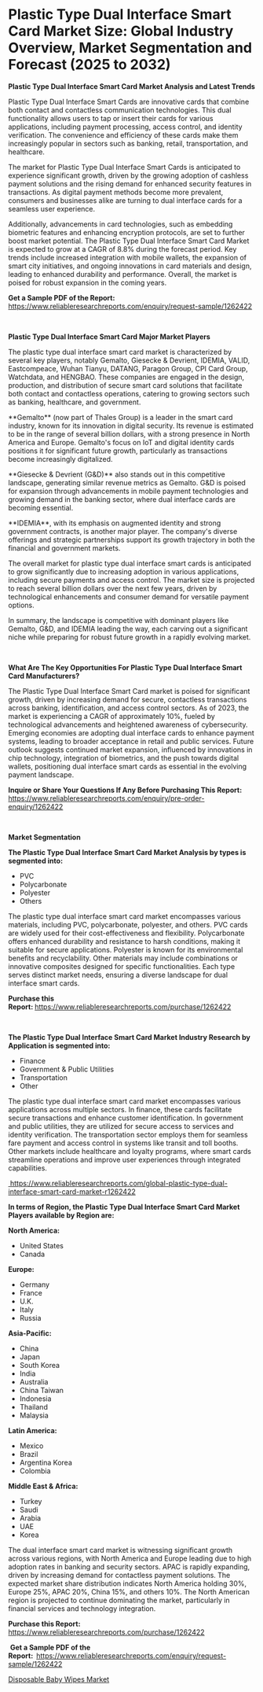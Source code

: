 <p><h1>Plastic Type Dual Interface Smart Card Market Size: Global Industry Overview, Market Segmentation and Forecast (2025 to 2032)</h1></p><p><strong>Plastic Type Dual Interface Smart Card Market Analysis and Latest Trends</strong></p>
<p><p>Plastic Type Dual Interface Smart Cards are innovative cards that combine both contact and contactless communication technologies. This dual functionality allows users to tap or insert their cards for various applications, including payment processing, access control, and identity verification. The convenience and efficiency of these cards make them increasingly popular in sectors such as banking, retail, transportation, and healthcare.</p><p>The market for Plastic Type Dual Interface Smart Cards is anticipated to experience significant growth, driven by the growing adoption of cashless payment solutions and the rising demand for enhanced security features in transactions. As digital payment methods become more prevalent, consumers and businesses alike are turning to dual interface cards for a seamless user experience. </p><p>Additionally, advancements in card technologies, such as embedding biometric features and enhancing encryption protocols, are set to further boost market potential. The Plastic Type Dual Interface Smart Card Market is expected to grow at a CAGR of 8.8% during the forecast period. Key trends include increased integration with mobile wallets, the expansion of smart city initiatives, and ongoing innovations in card materials and design, leading to enhanced durability and performance. Overall, the market is poised for robust expansion in the coming years.</p></p>
<p><strong>Get a Sample PDF of the Report:&nbsp;</strong> <a href="https://www.reliableresearchreports.com/enquiry/request-sample/1262422?utm_campaign=3061&utm_medium=2&utm_source=Github&utm_content=ia&utm_term=24032025&utm_id=plastic-type-dual-interface-smart-card">https://www.reliableresearchreports.com/enquiry/request-sample/1262422</a></p>
<p>&nbsp;</p>
<p><strong>Plastic Type Dual Interface Smart Card Major Market Players</strong></p>
<p><p>The plastic type dual interface smart card market is characterized by several key players, notably Gemalto, Giesecke & Devrient, IDEMIA, VALID, Eastcompeace, Wuhan Tianyu, DATANG, Paragon Group, CPI Card Group, Watchdata, and HENGBAO. These companies are engaged in the design, production, and distribution of secure smart card solutions that facilitate both contact and contactless operations, catering to growing sectors such as banking, healthcare, and government.</p><p>**Gemalto** (now part of Thales Group) is a leader in the smart card industry, known for its innovation in digital security. Its revenue is estimated to be in the range of several billion dollars, with a strong presence in North America and Europe. Gemalto's focus on IoT and digital identity cards positions it for significant future growth, particularly as transactions become increasingly digitalized.</p><p>**Giesecke & Devrient (G&D)** also stands out in this competitive landscape, generating similar revenue metrics as Gemalto. G&D is poised for expansion through advancements in mobile payment technologies and growing demand in the banking sector, where dual interface cards are becoming essential.</p><p>**IDEMIA**, with its emphasis on augmented identity and strong government contracts, is another major player. The company's diverse offerings and strategic partnerships support its growth trajectory in both the financial and government markets.</p><p>The overall market for plastic type dual interface smart cards is anticipated to grow significantly due to increasing adoption in various applications, including secure payments and access control. The market size is projected to reach several billion dollars over the next few years, driven by technological enhancements and consumer demand for versatile payment options.</p><p>In summary, the landscape is competitive with dominant players like Gemalto, G&D, and IDEMIA leading the way, each carving out a significant niche while preparing for robust future growth in a rapidly evolving market.</p></p>
<p>&nbsp;</p>
<p><strong>What Are The Key Opportunities For Plastic Type Dual Interface Smart Card Manufacturers?</strong></p>
<p><p>The Plastic Type Dual Interface Smart Card market is poised for significant growth, driven by increasing demand for secure, contactless transactions across banking, identification, and access control sectors. As of 2023, the market is experiencing a CAGR of approximately 10%, fueled by technological advancements and heightened awareness of cybersecurity. Emerging economies are adopting dual interface cards to enhance payment systems, leading to broader acceptance in retail and public services. Future outlook suggests continued market expansion, influenced by innovations in chip technology, integration of biometrics, and the push towards digital wallets, positioning dual interface smart cards as essential in the evolving payment landscape.</p></p>
<p><strong>Inquire or Share Your Questions If Any Before Purchasing This Report:</strong> <a href="https://www.reliableresearchreports.com/enquiry/pre-order-enquiry/1262422?utm_campaign=3061&utm_medium=2&utm_source=Github&utm_content=ia&utm_term=24032025&utm_id=plastic-type-dual-interface-smart-card">https://www.reliableresearchreports.com/enquiry/pre-order-enquiry/1262422</a></p>
<p>&nbsp;</p>
<p><strong>Market Segmentation</strong></p>
<p><strong>The Plastic Type Dual Interface Smart Card Market Analysis by types is segmented into:</strong></p>
<p><ul><li>PVC</li><li>Polycarbonate</li><li>Polyester</li><li>Others</li></ul></p>
<p><p>The plastic type dual interface smart card market encompasses various materials, including PVC, polycarbonate, polyester, and others. PVC cards are widely used for their cost-effectiveness and flexibility. Polycarbonate offers enhanced durability and resistance to harsh conditions, making it suitable for secure applications. Polyester is known for its environmental benefits and recyclability. Other materials may include combinations or innovative composites designed for specific functionalities. Each type serves distinct market needs, ensuring a diverse landscape for dual interface smart cards.</p></p>
<p><strong>Purchase this Report:&nbsp;</strong><a href="https://www.reliableresearchreports.com/purchase/1262422?utm_campaign=3061&utm_medium=2&utm_source=Github&utm_content=ia&utm_term=24032025&utm_id=plastic-type-dual-interface-smart-card">https://www.reliableresearchreports.com/purchase/1262422</a></p>
<p>&nbsp;</p>
<p><strong>The Plastic Type Dual Interface Smart Card Market Industry Research by Application is segmented into:</strong></p>
<p><ul><li>Finance</li><li>Government & Public Utilities</li><li>Transportation</li><li>Other</li></ul></p>
<p><p>The plastic type dual interface smart card market encompasses various applications across multiple sectors. In finance, these cards facilitate secure transactions and enhance customer identification. In government and public utilities, they are utilized for secure access to services and identity verification. The transportation sector employs them for seamless fare payment and access control in systems like transit and toll booths. Other markets include healthcare and loyalty programs, where smart cards streamline operations and improve user experiences through integrated capabilities.</p></p>
<p><a href="https://www.reliableresearchreports.com/global-plastic-type-dual-interface-smart-card-market-r1262422?utm_campaign=3061&utm_medium=2&utm_source=Github&utm_content=ia&utm_term=24032025&utm_id=plastic-type-dual-interface-smart-card">&nbsp;https://www.reliableresearchreports.com/global-plastic-type-dual-interface-smart-card-market-r1262422</a></p>
<p><strong>In terms of Region, the Plastic Type Dual Interface Smart Card Market Players available by Region are:</strong></p>
<p>
    <p> <strong> North America: </strong>
        <ul>
            <li>United States</li>
            <li>Canada</li>
        </ul>
        </p> 
    <p> <strong> Europe: </strong>
        <ul>
            <li>Germany</li>
            <li>France</li>
            <li>U.K.</li>
            <li>Italy</li>
            <li>Russia</li>
        </ul>
        </p> 
    <p> <strong> Asia-Pacific: </strong>
        <ul>
            <li>China</li>
            <li>Japan</li>
            <li>South Korea</li>
            <li>India</li>
            <li>Australia</li>
            <li>China Taiwan</li>
            <li>Indonesia</li>
            <li>Thailand</li>
            <li>Malaysia</li>
        </ul>
        </p> 
    <p> <strong> Latin America: </strong>
        <ul>
            <li>Mexico</li>
            <li>Brazil</li>
            <li>Argentina Korea</li>
            <li>Colombia</li>
        </ul>
        </p> 
    <p> <strong> Middle East & Africa: </strong>
        <ul>
            <li>Turkey</li>
            <li>Saudi</li>
            <li>Arabia</li>
            <li>UAE</li>
            <li>Korea</li>
        </ul>
    </p>
    </p>
<p><p>The dual interface smart card market is witnessing significant growth across various regions, with North America and Europe leading due to high adoption rates in banking and security sectors. APAC is rapidly expanding, driven by increasing demand for contactless payment solutions. The expected market share distribution indicates North America holding 30%, Europe 25%, APAC 20%, China 15%, and others 10%. The North American region is projected to continue dominating the market, particularly in financial services and technology integration.</p></p>
<p><strong>Purchase this Report: </strong><a href="https://www.reliableresearchreports.com/purchase/1262422?utm_campaign=3061&utm_medium=2&utm_source=Github&utm_content=ia&utm_term=24032025&utm_id=plastic-type-dual-interface-smart-card">https://www.reliableresearchreports.com/purchase/1262422</a></p>
<p>&nbsp;<strong>Get a Sample PDF of the Report:&nbsp;&nbsp;</strong><a href="https://www.reliableresearchreports.com/enquiry/request-sample/1262422?utm_campaign=3061&utm_medium=2&utm_source=Github&utm_content=ia&utm_term=24032025&utm_id=plastic-type-dual-interface-smart-card">https://www.reliableresearchreports.com/enquiry/request-sample/1262422</a></p>
<p><strong></strong></p>
<p><p><a href="https://github.com/voigttyagi/Market-Research-Report-List-1/blob/main/disposable-baby-wipes-market.md?utm_campaign=3061&utm_medium=2&utm_source=Github&utm_content=ia&utm_term=24032025&utm_id=plastic-type-dual-interface-smart-card">Disposable Baby Wipes Market</a></p></p>